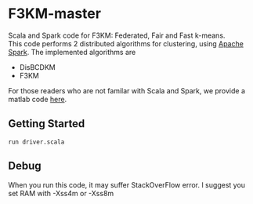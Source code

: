 # F3KM-master
Scala and Spark code for F3KM: Federated, Fair and Fast k-means. <br>
This code performs 2 distributed algorithms for clustering, using [Apache Spark](https://spark.apache.org/). The implemented algorithms are
- DisBCDKM
- F3KM <br>

For those readers who are not familar with Scala and Spark, we provide a matlab code [here](https://github.com/zsk66/F3KM-MATLAB).
## Getting Started
```
run driver.scala
```
## Debug
When you run this code, it may suffer StackOverFlow error. I suggest you set RAM with -Xss4m or -Xss8m 
